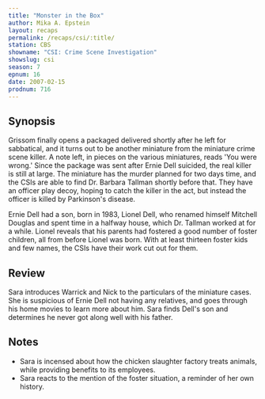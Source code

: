 ```yaml
---
title: "Monster in the Box"
author: Mika A. Epstein
layout: recaps
permalink: /recaps/csi/:title/
station: CBS
showname: "CSI: Crime Scene Investigation"
showslug: csi
season: 7
epnum: 16
date: 2007-02-15
prodnum: 716
---
```


## Synopsis

Grissom finally opens a packaged delivered shortly after he left for sabbatical, and it turns out to be another miniature from the miniature crime scene killer. A note left, in pieces on the various miniatures, reads 'You were wrong.' Since the package was sent after Ernie Dell suicided, the real killer is still at large. The miniature has the murder planned for two days time, and the CSIs are able to find Dr. Barbara Tallman shortly before that. They have an officer play decoy, hoping to catch the killer in the act, but instead the officer is killed by Parkinson's disease.

Ernie Dell had a son, born in 1983, Lionel Dell, who renamed himself Mitchell Douglas and spent time in a halfway house, which Dr. Tallman worked at for a while. Lionel reveals that his parents had fostered a good number of foster children, all from before Lionel was born. With at least thirteen foster kids and few names, the CSIs have their work cut out for them.

## Review

Sara introduces Warrick and Nick to the particulars of the miniature cases. She is suspicious of Ernie Dell not having any relatives, and goes through his home movies to learn more about him. Sara finds Dell's son and determines he never got along well with his father.

## Notes

* Sara is incensed about how the chicken slaughter factory treats animals, while providing benefits to its employees.
* Sara reacts to the mention of the foster situation, a reminder of her own history.
